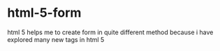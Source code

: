 # html-5-form
html 5 helps me to create form in quite different method because i have explored many new tags in html 5
